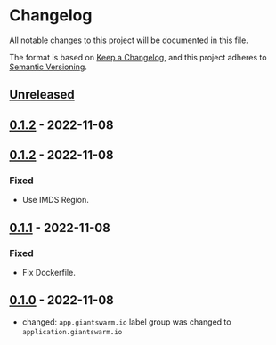 # Changelog

All notable changes to this project will be documented in this file.

The format is based on [Keep a Changelog](https://keepachangelog.com/en/1.0.0/),
and this project adheres to [Semantic Versioning](https://semver.org/spec/v2.0.0.html).

## [Unreleased]

## [0.1.2] - 2022-11-08

## [0.1.2] - 2022-11-08

### Fixed

- Use IMDS Region.

## [0.1.1] - 2022-11-08

### Fixed

- Fix Dockerfile.

## [0.1.0] - 2022-11-08

- changed: `app.giantswarm.io` label group was changed to `application.giantswarm.io`

[Unreleased]: https://github.com/giantswarm/aws-ebs-volume-tagger/compare/v0.1.2...HEAD
[0.1.2]: https://github.com/giantswarm/aws-ebs-volume-tagger/compare/v0.1.2...v0.1.2
[0.1.2]: https://github.com/giantswarm/aws-ebs-volume-tagger/compare/v0.1.1...v0.1.2
[0.1.1]: https://github.com/giantswarm/aws-ebs-volume-tagger/compare/v0.1.0...v0.1.1
[0.1.0]: https://github.com/giantswarm/aws-ebs-volume-tagger/releases/tag/v0.1.0
